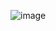 ![image](https://user-images.githubusercontent.com/72289126/161432652-06dd4c41-cc6e-4fe2-9f1e-6adb03e1e971.png)
